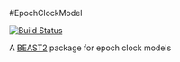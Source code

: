 #EpochClockModel

[![Build Status](https://travis-ci.org/rbouckaert/asc.svg?branch=master)](https://travis-ci.org/rbouckaert/EpochClockModel)

A [BEAST2](http://beast2.org) package for epoch clock models
